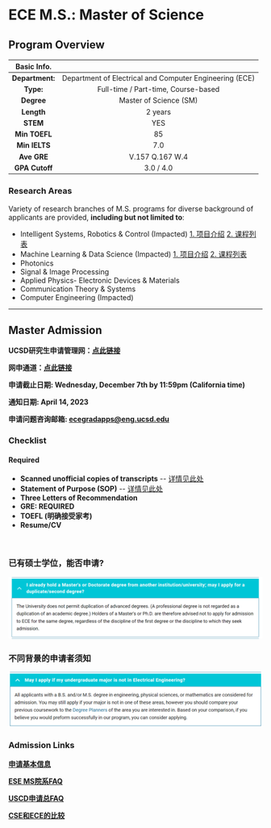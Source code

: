 # ECE M.S.: Master of Science

## Program Overview

|Basic Info.||
| :---: | :---: |
| **Department:** | Department of Electrical and Computer Engineering (ECE) |
| **Type:** | Full-time / Part-time, Course-based |
| **Degree** | Master of Science (SM) |
| **Length** | 2 years |
| **STEM** | YES |
| **Min TOEFL** | 85 |
| **Min IELTS** | 7.0 |
| **Ave GRE** | V.157 Q.167 W.4 |
| **GPA Cutoff** | 3.0 / 4.0 |

### Research Areas
Variety of research branches of M.S. programs for diverse background of applicants are provided, **including but not limited to**:

- Intelligent Systems, Robotics & Control (Impacted) [1. 项目介绍](https://ece.ucsd.edu/faculty-research/ece-research-areas/intelligent-systems-robotics-control-impacted) [2. 课程列表](https://ece.ucsd.edu/sites/www.ece.ucsd.edu/files/research-areas/DP%20-%20ISRC%20%28EC80%29%202022-2023%20FILLABLE_1_0.pdf)
- Machine Learning & Data Science (Impacted) [1. 项目介绍](https://ece.ucsd.edu/faculty-research/ece-research-areas/machine-learning-data-science-impacted) [2. 课程列表](https://ece.ucsd.edu/sites/www.ece.ucsd.edu/files/research-areas/DP-%20MLDS%20%28EC93%29%202022-2023%20FILLABLE_4.pdf)
- Photonics
- Signal & Image Processing
- Applied Physics- Electronic Devices & Materials
- Communication Theory & Systems
- Computer Engineering (Impacted)



---

## Master Admission

**UCSD研究生申请管理网：[点此链接](https://connect.grad.ucsd.edu/apply/)**

**网申通道：[点此链接](https://grad.ucsd.edu/admissions/index.html)**

**申请截止日期: Wednesday, December 7th
by 11:59pm (California time)**

**通知日期: April 14, 2023**

**申请问题咨询邮箱: ecegradapps@eng.ucsd.edu**


### Checklist
#### Required

- **Scanned unofficial copies of transcripts** -- [详情见此处](https://grad.ucsd.edu/admissions/requirements/academic-transcripts.html)
- **Statement of Purpose (SOP)** -- [详情见此处](https://grad.ucsd.edu/admissions/requirements/statement-of-purpose.html)
- **Three Letters of Recommendation**
- **GRE: REQUIRED**
- **TOEFL (明确接受家考)**
- **Resume/CV**

</br>


### 已有硕士学位，能否申请? 
![](./ECE/duplicates.png)

### 不同背景的申请者须知
![](./ECE/bg.png)

###  Admission Links
**[申请基本信息](https://ece.ucsd.edu/graduate/graduate-admissions)**

**[ESE MS院系FAQ](https://ece.ucsd.edu/graduate/admissions-faq)**

**[USCD申请总FAQ](https://grad.ucsd.edu/admissions/admission-faq/index.html)**

**[CSE和ECE的比较](https://ece.ucsd.edu/graduate/comparison-degree-ece-and-cse)**
